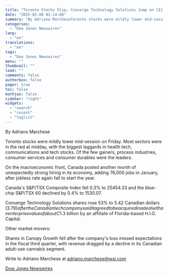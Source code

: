 ```yaml
---
title: "Toronto Stocks Slip; Converge Technology Solutions Jump on C$1.3 Billion Acquisition by H.I.G. Capital Affiliate"
date: "2025-02-08 01:14:00"
summary: "By Adriano MarcheseToronto stocks were mildly lower mid-session on Friday. Most sectors were in the red at midday, with the biggest laggards in health tech, communications and tech stocks. Of the few gainers, process industries, consumer services and consumer durables were the leaders.On the macroeconomic front, Canada posted another month..."
categories:
  - "Dow Jones Newswires"
lang:
  - "en"
translations:
  - "en"
tags:
  - "Dow Jones Newswires"
menu: ""
thumbnail: ""
lead: ""
comments: false
authorbox: false
pager: true
toc: false
mathjax: false
sidebar: "right"
widgets:
  - "search"
  - "recent"
  - "taglist"
---
```


By Adriano Marchese

Toronto stocks were mildly lower mid-session on Friday. Most sectors were in the red at midday, with the biggest laggards in health tech, communications and tech stocks. Of the few gainers, process industries, consumer services and consumer durables were the leaders.

On the macroeconomic front, Canada posted another month of unexpectedly strong hiring in its economy, adding 76,000 jobs in January, after jobless rate again fall to start the year.

Canada's S&P/TSX Composite Index fell 0.3% to 25454.33 and the blue-chip S&P/TSX 60 declined by 0.4% to 1530.07.

Converge Technology Solutions shares rose 53% to 5.42 Canadian dollars ($3.79) after the Canadian tech company said it agreed to be acquired in a deal with an enterprise value of about C$1.3 billion by an affiliate of Florida-based H.I.G. Capital.

Other market movers:

Shares in Canopy Growth fell after the company's loss missed expectations in the fiscal third quarter, with revenue dragged by a decline in its Canadian adult-use cannabis segment.

Write to Adriano Marchese at adriano.marchese@wsj.com

[Dow Jones Newswires](https://www.tradingview.com/news/DJN_DN20250207008440:0-toronto-stocks-slip-converge-technology-solutions-jump-on-c-1-3-billion-acquisition-by-h-i-g-capital-affiliate/)
